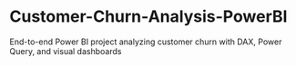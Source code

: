 # Customer-Churn-Analysis-PowerBI
End-to-end Power BI project analyzing customer churn with DAX, Power Query, and visual dashboards

